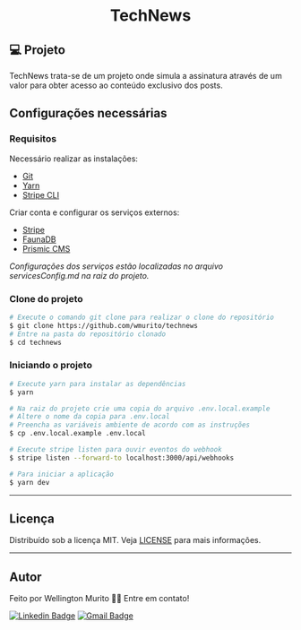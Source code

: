 <h1 align="center"> TechNews </h1>


## 💻 Projeto

TechNews trata-se de um projeto onde simula a assinatura através de um valor para obter acesso ao conteúdo exclusivo dos posts.

## Configurações necessárias

### **Requisitos**

Necessário realizar as instalações:

- [Git](https://git-scm.com/)
- [Yarn](https://classic.yarnpkg.com)
- [Stripe CLI](https://stripe.com/docs/stripe-cli)

Criar conta e configurar os serviços externos:

- [Stripe](https://stripe.com/)
- [FaunaDB](https://fauna.com/)
- [Prismic CMS](https://prismic.io/)

*Configurações dos serviços estão localizadas no arquivo servicesConfig.md na raiz do projeto.*

### **Clone do projeto**

```bash
# Execute o comando git clone para realizar o clone do repositório
$ git clone https://github.com/wmurito/technews
# Entre na pasta do repositório clonado
$ cd technews
```

### **Iniciando o projeto**

```bash
# Execute yarn para instalar as dependências
$ yarn

# Na raiz do projeto crie uma copia do arquivo .env.local.example
# Altere o nome da copia para .env.local
# Preencha as variáveis ambiente de acordo com as instruções
$ cp .env.local.example .env.local

# Execute stripe listen para ouvir eventos do webhook
$ stripe listen --forward-to localhost:3000/api/webhooks 

# Para iniciar a aplicação
$ yarn dev

```

---

## Licença

Distribuído sob a licença MIT. Veja [LICENSE](LICENSE) para mais informações.

---

## Autor

Feito por Wellington Murito 👋🏽 Entre em contato!

[![Linkedin Badge](https://img.shields.io/badge/-Murito-blue?style=flat-square&logo=Linkedin&logoColor=white&link=https://www.linkedin.com/in/tgmarinho/)](https://www.linkedin.com/in/wmurito/)
[![Gmail Badge](https://img.shields.io/badge/-elinho.murito@gmail.com-red?style=flat-square&link=mailto:elinho.murito@gmail.com)](mailto:nelsonsantosaraujo@hotmail.com)


